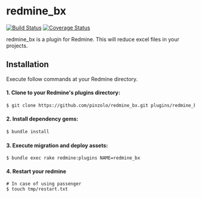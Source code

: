 # redmine_bx
[![Build Status](https://secure.travis-ci.org/pinzolo/redmine_bx.png)](http://travis-ci.org/pinzolo/redmine_bx)
[![Coverage Status](https://coveralls.io/repos/pinzolo/redmine_bx/badge.png)](https://coveralls.io/r/pinzolo/redmine_bx)

redmine_bx is a plugin for Redmine. This will reduce excel files in your projects.

## Installation

Execute follow commands at your Redmine directory.

#### 1. Clone to your Redmine's plugins directory:

```sh
$ git clone https://github.com/pinzolo/redmine_bx.git plugins/redmine_bx
```

#### 2. Install dependency gems:

```sh
$ bundle install
```

#### 3. Execute migration and deploy assets:

```shell
$ bundle exec rake redmine:plugins NAME=redmine_bx
```

#### 4. Restart your redmine

```shell
# In case of using passenger
$ touch tmp/restart.txt
```
